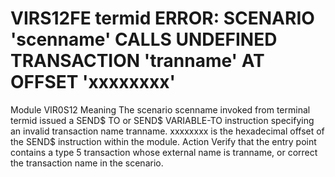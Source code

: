 # VIRS12FE termid ERROR: SCENARIO 'scenname' CALLS UNDEFINED TRANSACTION 'tranname' AT OFFSET 'xxxxxxxx'
Module
    VIR0S12
Meaning
    The scenario scenname invoked from terminal termid issued a SEND$ TO or SEND$ VARIABLE-TO instruction specifying an invalid transaction name tranname. xxxxxxxx is the hexadecimal offset of the SEND$ instruction within the module.
Action
    Verify that the entry point contains a type 5 transaction whose external name is tranname, or correct the transaction name in the scenario.
